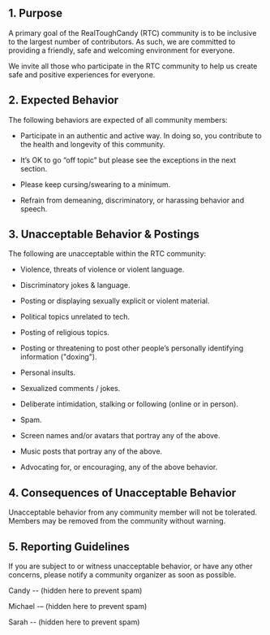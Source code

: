 ## 1. Purpose

A primary goal of the RealToughCandy (RTC) community is to be inclusive to the largest number of contributors. As such, we are committed to providing a friendly, safe and welcoming environment for everyone.

We invite all those who participate in the RTC community to help us create safe and positive experiences for everyone.

## 2. Expected Behavior

The following behaviors are expected of all community members:

- Participate in an authentic and active way. In doing so, you contribute to the health and longevity of this community.

- It’s OK to go “off topic” but please see the exceptions in the next section.

- Please keep cursing/swearing to a minimum.

- Refrain from demeaning, discriminatory, or harassing behavior and speech.

## 3. Unacceptable Behavior & Postings

The following are unacceptable within the RTC community:

- Violence, threats of violence or violent language.

- Discriminatory jokes & language.

- Posting or displaying sexually explicit or violent material.

- Political topics unrelated to tech.

- Posting of religious topics.

- Posting or threatening to post other people’s personally identifying information ("doxing").

- Personal insults.

- Sexualized comments / jokes.

- Deliberate intimidation, stalking or following (online or in person).

- Spam.

- Screen names and/or avatars that portray any of the above. 

- Music posts that portray any of the above.

- Advocating for, or encouraging, any of the above behavior.

## 4. Consequences of Unacceptable Behavior

Unacceptable behavior from any community member will not be tolerated. Members may be removed from the community without warning. 

## 5. Reporting Guidelines

If you are subject to or witness unacceptable behavior, or have any other concerns, please notify a community organizer as soon as possible. 

Candy -- (hidden here to prevent spam)

Michael -– (hidden here to prevent spam)

Sarah -- (hidden here to prevent spam)
